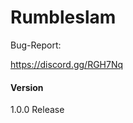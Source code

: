 Rumbleslam
=================

Bug-Report:

https://discord.gg/RGH7Nq



#### Version ####

1.0.0 Release

